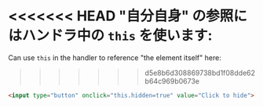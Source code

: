 <<<<<<< HEAD
"自分自身" の参照にはハンドラ中の `this` を使います:
=======
Can use `this` in the handler to reference "the element itself" here:
>>>>>>> d5e8b6d308869738bd1f08dde62b64c969b0673e

```html run height=50
<input type="button" onclick="this.hidden=true" value="Click to hide">
```
